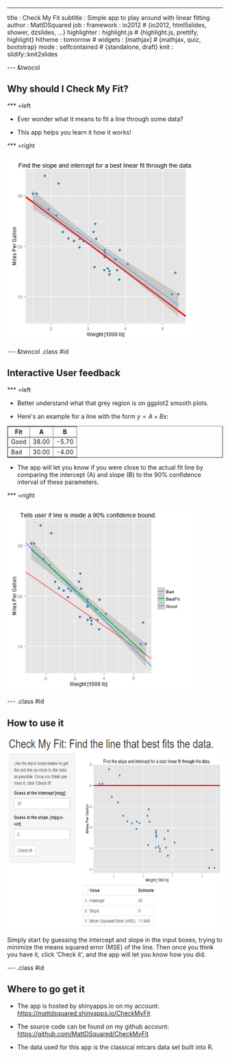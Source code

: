 ---
title       : Check My Fit
subtitle    : Simple app to play around with linear fitting
author      : MattDSquared
job         : 
framework   : io2012        # {io2012, html5slides, shower, dzslides, ...}
highlighter : highlight.js  # {highlight.js, prettify, highlight}
hitheme     : tomorrow      # 
widgets     : [mathjax]     # {mathjax, quiz, bootstrap}
mode        : selfcontained # {standalone, draft}
knit        : slidify::knit2slides

--- &twocol



## Why should I Check My Fit?

*** =left

* Ever wonder what it means to fit a line through some data?

* This app helps you learn it how it works!

*** =right

![plot of chunk slide1.plot](assets/fig/slide1.plot-1.png) 

--- &twocol .class #id 

## Interactive User feedback

*** =left

* Better understand what that grey region is on ggplot2 smooth plots.

* Here's an example for a line with the form $y = A + B x$:

<!-- html table generated in R 3.2.2 by xtable 1.7-4 package -->
<!-- Sun Sep 27 16:01:12 2015 -->
<table border=1>
<tr> <th> Fit </th> <th> A </th> <th> B </th>  </tr>
  <tr> <td> Good </td> <td align="right"> 38.00 </td> <td align="right"> -5.70 </td> </tr>
  <tr> <td> Bad </td> <td align="right"> 30.00 </td> <td align="right"> -4.00 </td> </tr>
   </table>

* The app will let you know if you were close to the actual fit line by comparing the intercept (A) and slope (B) to the 90% confidence interval of these parameters.  

*** =right

![plot of chunk slide2.plot](assets/fig/slide2.plot-1.png) 

--- .class #id 

## How to use it

<img class=center src=assets/img/AppScreenshot.png height=450>

Simply start by guessing the intercept and slope in the input boxes, trying to minimize the means squared error (MSE) of the line. Then once you think you have it, click 'Check it', and the app will let you know how you did. 

--- .class #id 

## Where to go get it

* The app is hosted by shinyapps.io on my account:  
https://mattdsquared.shinyapps.io/CheckMyFit

* The source code can be found on my github account:  
https://github.com/MattDSquared/CheckMyFit

* The data used for this app is the classical mtcars data set built into R. 
